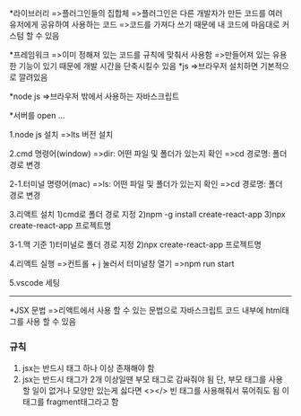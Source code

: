\*라이브러리
=>플러그인들의 집합체
=>플러그인은 다른 개발자가 만든 코드를 여러 유저에게 공유하여 사용하는 코드
=>코드를 가져다 쓰기 때문에 내 코드에 마음대로 커스텀 할 수 있음

*프레임워크
=>이미 정해져 있는 코드를 규칙에 맞춰서 사용함
=>만들어져 있는 유용한 기능이 있기 때문에 개발 시간을 단축시킬수 있음
*js
=>브라우저 설치하면 기본적으로 깔려있음

\*node js
=>브라우저 밖에서 사용하는 자바스크립트

\*서버를 open ...

1.node js 설치
=>lts 버전 설치

2.cmd 명령어(window)
=>dir: 어떤 파일 및 폴더가 있는지 확인
=>cd 경로명: 폴더 경로 변경

2-1.터미널 명령어(mac)
=>ls: 어떤 파일 및 폴더가 있는지 확인
=>cd 경로명: 폴더 경로 변경

3.리액트 설치
1)cmd로 폴더 경로 지정
2)npm -g install create-react-app
3)npx create-react-app 프로젝트명

3-1.맥 기준 1)터미널로 폴더 경로 지정
2)npx create-react-app 프로젝트명

4.리액트 실행
=>컨트롤 + j 눌러서 터미널창 열기
=>npm run start

5.vscode 세팅

---

\*JSX 문법
=>리액트에서 사용 할 수 있는 문법으로
자바스크립트 코드 내부에 html태그를 사용 할 수 있음

### 규칙

1. jsx는 반드시 태그 하나 이상 존재해야 함
2. jsx는 반드시 태그가 2개 이상일땐
   부모 태그로 감싸줘야 됨
   단, 부모 태그를 사용 할 일이 없거나 모양만 있는게 싫다면 <></> 빈 태그를 사용해줘서 묶어줘도 됨
   이 태그를 fragment태그라고 함
